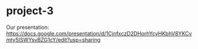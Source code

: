 # project-3

Our presentation: https://docs.google.com/presentation/d/1CjnfxczD2DHorhYcyHKbhV8YKCvmty5ISWYsvBZG1cY/edit?usp=sharing 
